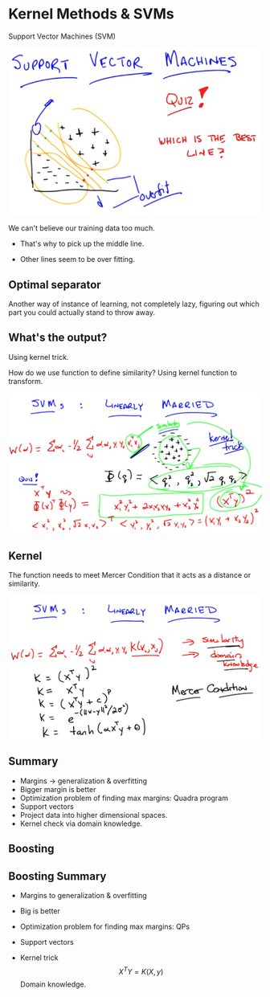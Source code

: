 # Kernel Methods & SVMs

Support Vector Machines (SVM)

![SL6_the_best_line.png](../images/SL6_the_best_line.png)

We can't believe our training data too much.

* That's why to pick up the middle line.

* Other lines seem to be over fitting.

## Optimal separator

Another way of instance of learning, not completely lazy, figuring out which part you could actually stand to throw away.

## What's the output?

Using kernel trick.

How do we use function to define similarity? Using kernel function to transform.

![SL6_kernel_trick.png](../images/SL6_kernel_trick.png)

## Kernel

The function needs to meet Mercer Condition that it acts as a distance or similarity.

![SL6_kernel.png](../images/SL6_kernel.png)

## Summary

* Margins -> generalization & overfitting
* Bigger margin is better
* Optimization problem of finding max margins: Quadra program
* Support vectors
* Project data into higher dimensional spaces.
* Kernel check via domain knowledge.

## Boosting

## Boosting Summary

* Margins to generalization & overfitting

* Big is better

* Optimization problem for finding max margins: QPs

* Support vectors

* Kernel trick
  $$
  X^TY = K(X,y)
  $$
  Domain knowledge.
